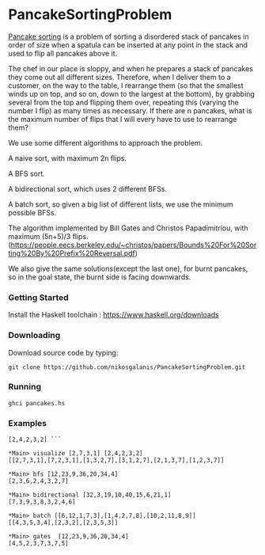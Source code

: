 # PancakeSortingProblem

[Pancake sorting](https://en.wikipedia.org/wiki/Pancake_sorting) is a problem of sorting a disordered stack of pancakes in order of size when a spatula can be inserted at any point in the stack and used to flip all pancakes above it.

The chef in our place is sloppy, and when he prepares a stack of pancakes they come out all different sizes. Therefore, when I deliver them to a customer, on the way to the table, I rearrange them (so that the smallest winds up on top, and so on, down to the largest at the bottom), by grabbing several from the top and flipping them over, repeating this (varying the number I flip) as many times as necessary. If there are n pancakes, what is the maximum number of flips that I will every have to use to rearrange them?

We use some different algorithms to approach the problem.

A naive sort, with maximum 2n flips.

A BFS sort.

A bidirectional sort, which uses 2 different BFSs.

A batch sort, so given a big list of different lists, we use the minimum possible BFSs.

The algorithm implemented by Bill Gates and Christos Papadimitriou, with maximum (5n+5)/3 flips.
(https://people.eecs.berkeley.edu/~christos/papers/Bounds%20For%20Sorting%20By%20Prefix%20Reversal.pdf)

We also give the same solutions(except the last one), for burnt pancakes, so in the goal state, the burnt side is facing downwards.

### Getting Started
Install the Haskell toolchain : https://www.haskell.org/downloads

### Downloading
Download source code by typing:

``` git clone https://github.com/nikosgalanis/PancakeSortingProblem.git ```

### Running 

``` ghci pancakes.hs ```

### Examples

``` *Main> naive [2,7,3,1]
[2,4,2,3,2] ```

*Main> visualize [2,7,3,1] [2,4,2,3,2]
[[2,7,3,1],[7,2,3,1],[1,3,2,7],[3,1,2,7],[2,1,3,7],[1,2,3,7]]

*Main> bfs [12,23,9,36,20,34,4]
[2,3,6,2,4,3,2,7]

*Main> bidirectional [32,3,19,10,40,15,6,21,1]
[7,3,9,3,8,3,2,4,6]

*Main> batch [[6,12,1,7,3],[1,4,2,7,8],[10,2,11,8,9]]
[[4,3,5,3,4],[2,3,2],[2,3,5,3]]

*Main> gates  [12,23,9,36,20,34,4]
[4,5,2,3,7,3,7,5]



